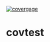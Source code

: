 [![covergage](https://codecov.io/github/dominikwalk/covtest/branch/main/graph/badge.svg?token=FQUR51VJZO)](https://codecov.io/github/dominikwalk/covtest)

# covtest
